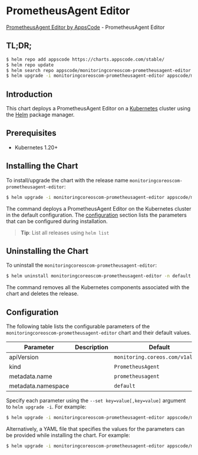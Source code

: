 # PrometheusAgent Editor

[PrometheusAgent Editor by AppsCode](https://appscode.com) - PrometheusAgent Editor

## TL;DR;

```bash
$ helm repo add appscode https://charts.appscode.com/stable/
$ helm repo update
$ helm search repo appscode/monitoringcoreoscom-prometheusagent-editor --version=v0.17.0
$ helm upgrade -i monitoringcoreoscom-prometheusagent-editor appscode/monitoringcoreoscom-prometheusagent-editor -n default --create-namespace --version=v0.17.0
```

## Introduction

This chart deploys a PrometheusAgent Editor on a [Kubernetes](http://kubernetes.io) cluster using the [Helm](https://helm.sh) package manager.

## Prerequisites

- Kubernetes 1.20+

## Installing the Chart

To install/upgrade the chart with the release name `monitoringcoreoscom-prometheusagent-editor`:

```bash
$ helm upgrade -i monitoringcoreoscom-prometheusagent-editor appscode/monitoringcoreoscom-prometheusagent-editor -n default --create-namespace --version=v0.17.0
```

The command deploys a PrometheusAgent Editor on the Kubernetes cluster in the default configuration. The [configuration](#configuration) section lists the parameters that can be configured during installation.

> **Tip**: List all releases using `helm list`

## Uninstalling the Chart

To uninstall the `monitoringcoreoscom-prometheusagent-editor`:

```bash
$ helm uninstall monitoringcoreoscom-prometheusagent-editor -n default
```

The command removes all the Kubernetes components associated with the chart and deletes the release.

## Configuration

The following table lists the configurable parameters of the `monitoringcoreoscom-prometheusagent-editor` chart and their default values.

|     Parameter      | Description |                   Default                   |
|--------------------|-------------|---------------------------------------------|
| apiVersion         |             | <code>monitoring.coreos.com/v1alpha1</code> |
| kind               |             | <code>PrometheusAgent</code>                |
| metadata.name      |             | <code>prometheusagent</code>                |
| metadata.namespace |             | <code>default</code>                        |


Specify each parameter using the `--set key=value[,key=value]` argument to `helm upgrade -i`. For example:

```bash
$ helm upgrade -i monitoringcoreoscom-prometheusagent-editor appscode/monitoringcoreoscom-prometheusagent-editor -n default --create-namespace --version=v0.17.0 --set apiVersion=monitoring.coreos.com/v1alpha1
```

Alternatively, a YAML file that specifies the values for the parameters can be provided while
installing the chart. For example:

```bash
$ helm upgrade -i monitoringcoreoscom-prometheusagent-editor appscode/monitoringcoreoscom-prometheusagent-editor -n default --create-namespace --version=v0.17.0 --values values.yaml
```
